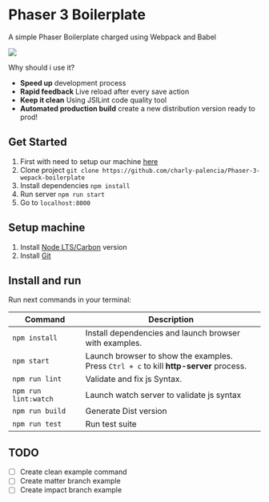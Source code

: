 # Phaser 3 Boilerplate
A simple Phaser Boilerplate charged using Webpack and Babel

![](docs/game.gif)

Why should i use it?

* **Speed up** development process
* **Rapid feedback** Live reload after every save action
* **Keep it clean** Using JSlLint code quality tool
* **Automated production build** create a new distribution version ready to prod!

## Get Started
1. First with need to setup our machine [here](#initial-machine-setup)
2. Clone project
`git clone https://github.com/charly-palencia/Phaser-3-wepack-boilerplate`
3. Install dependencies
`npm install`
4. Run server
`npm run start`
5. Go to `localhost:8000`



## Setup machine
1. Install [Node LTS/Carbon](https://nodejs.org/es/) version
2. Install [Git](https://git-scm.com/)

## Install and run
Run next commands in your terminal:

| Command | Description |
|---------|-------------|
| `npm install` | Install dependencies and launch browser with examples.|
| `npm start` | Launch browser to show the examples. <br> Press `Ctrl + c` to kill **http-server** process. |
| `npm run lint` | Validate and fix js Syntax. |
| `npm run lint:watch` | Launch watch server to validate js syntax |
| `npm run build` | Generate Dist version |
| `npm run test` | Run test suite|

## TODO

- [ ] Create clean example command
- [ ] Create matter branch example
- [ ] Create impact branch example
